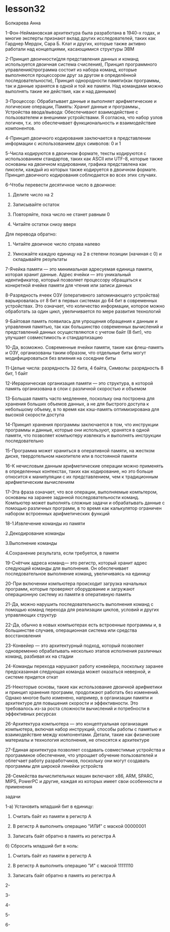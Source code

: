 # lesson32
Болкарева Анна

1-Фон-Неймановская архитектура была разработана в 1940-х годах, и многие эксперты признают вклад других исследователей, таких как Гарднер Мердок, Сара Б. Клат и других, которые также активно работали над концепциями, касающимися структуры ЭВМ

2-Принцип двоичности(для представления данных и команд используется двоичная система счисления), Принцип программного управления(программа состоит из набора команд, которые выполняются процессором друг за другом в определённой последовательности), Принцип однородности памяти(как программы, так и данные хранятся в одной и той же памяти. Над командами можно выполнять такие же действия, как и над данными)

3-Процессор: Обрабатывает данные и выполняет арифметические и логические операции, Память: Хранит данные и программы., Устройства ввода/вывода: Обеспечивают взаимодействие с пользователем и внешними устройствами. Я согласна, что набор узлов логичен, т.к. это обеспечивает функциональность и взаимодействие компонентов.

4-Принцип двоичного кодирования заключается в представлении информации с использованием двух символов: 0 и 1

5-Числа кодируются в двоичном формате, тексты кодируются с использованием стандартов, таких как ASCII или UTF-8, которые также основаны на двоичном кодировании, графика представлена как пиксели, каждый из которых также кодируется в двоичном формате. Принцип двоичного кодирования соблюдается во всех этих случаях.

6-Чтобы перевести десятичное число в двоичное:

1. Делите число на 2
   
2. Записывайте остаток
   
3. Повторяйте, пока число не станет равным 0
   
4. Читайте остатки снизу вверх

Для перевода обратно:

1. Читайте двоичное число справа налево
   
2. Умножайте каждую единицу на 2 в степени позиции (начиная с 0) и складывайте результаты

7-Ячейка памяти — это минимальная адресуемая единица памяти, которая хранит данные. Адрес ячейки — это уникальный идентификатор, который позволяет процессору обращаться к конкретной ячейке памяти для чтения или записи данных

8-Разрядность ячеек ОЗУ (оперативного запоминающего устройства) варьировалась от 8 бит в первых системах до 64 бит в современных устройствах. Это означает, что количество информации, которое можно обработать за один цикл, увеличивается по мере развития технологий

9-Байтовая память появилась для упрощения обращения к данным и управления памятью, так как большинство современных вычислений и представлений данных осуществляются с учетом байт (8 бит), что улучшает совместимость и стандартизацию

10-Да, возможно. Современные ячейки памяти, такие как флеш-память и ОЗУ, организованы таким образом, что отдельные биты могут модифицироваться без влияния на соседние биты

11-Целые числа: разрядность 32 бита, 4 байта, Символы: разрядность 8 бит, 1 байт

12-Иерархическая организация памяти — это структура, в которой память организована в слои с различной скоростью и объемом

13-Большая память часто медленнее, поскольку она построена для хранения больших объемов данных, а не для быстрого доступа к небольшому объему, в то время как кэш-память оптимизирована для высокой скорости доступа

14-Принцип хранения программы заключается в том, что инструкции программы и данные, которые они используют, хранятся в одной памяти, что позволяет компьютеру извлекать и выполнять инструкции последовательно

15-Программа может храниться в оперативной памяти, на жестком диске, твердотельном накопителе или в постоянной памяти

16-К нечисловым данным арифметические операции можно применять в определенных контекстах, таких как кодирование, но это больше относится к манипуляции с их представлением, чем к традиционным арифметическим вычислениям

17-Эта фраза означает, что все операции, выполняемые компьтером, основаны на заранее заданной последовательности команд. Компьютер может выполнять сложные задачи и обрабатывать данные с помощью различных программ, в то время как калькулятор ограничен набором встроенных арифметических функций

18-1.Извлечение команды из памяти

2.Декодирование команды
   
3.Выполнение команды
   
4.Сохранение результата, если требуется, в памяти

19-Счётчик адреса команд— это регистр, который хранит адрес следующей команды для выполнения. Он обеспечивает последовательное выполнение команд, увеличиваясь на единицу 

20-При включении компьютера происходит загрузка начальных программ, которые проверяют оборудование и загружают операционную систему из памяти в оперативную память

21-Да, можно нарушить последовательность выполнения команд с помощью команд перехода для реализации циклов, условий и других управляющих структур

22-Да, обычно в новых компьютерах есть встроенные программы и, в большинстве случаев, операционная система или средства восстановления

23-Конвейер — это архитектурный подход, который позволяет одновременно обрабатывать несколько этапов исполнения различных команд, разбивая их на стадии

24-Команды перехода нарушают работу конвейера, поскольку заранее предсказанная следующая команда может оказаться неверной, и системе придется откат

25-Некоторые основы, такие как использование двоичной арифметики и принцип хранения программ, продолжают работать без изменений. Однако многое было изменено, например, в организации памяти и архитектуре для повышения скорости и эффективности. Это требовалось из-за роста сложности вычислений и потребности в эффективных ресурсах

26-Архитектура компьютера — это концептуальная организация компьютера, включая набор инструкций, способы работы с памятью и взаимодействие между компонентами. Детали, такие как физические материалы и технология исполнения, не относятся к архитектуре

27-Единая архитектура позволяет создавать совместимые устройства и программное обеспечение, что упрощает обучение пользователей и облегчает работу разработчиков, поскольку они могут создавать программы для широкой линейки устройств

28-Семейства вычислительных машин включают x86, ARM, SPARC, MIPS, PowerPC и другие, каждая из которых имеет свои особенности и применения


задачи

1-а) Установить младший бит в единицу:

1. Считать байт из памяти в регистр A
   
2. В регистр A выполнить операцию "ИЛИ" с маской 00000001
   
3. Записать байт обратно в память из регистра A

б) Сбросить младший бит в ноль:

1. Считать байт из памяти в регистр A
   
2. В регистр A выполнить операцию "И" с маской 11111110
   
3. Записать байт обратно в память из регистра A

2-

3-

4-

5-

6-
